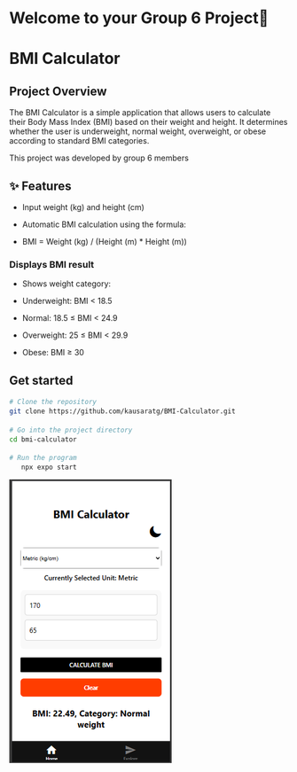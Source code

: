 # Welcome to your Group 6 Project👋


# BMI Calculator
##  Project Overview

The BMI Calculator is a simple application that allows users to calculate their Body Mass Index (BMI) based on their weight and height. It determines whether the user is underweight, normal weight, overweight, or obese according to standard BMI categories.

This project was developed by group 6 members
## ✨ Features

- Input weight (kg) and height (cm)

- Automatic BMI calculation using the formula:

- BMI = Weight (kg) / (Height (m) * Height (m))


### Displays BMI result

- Shows weight category:

- Underweight: BMI < 18.5

- Normal: 18.5 ≤ BMI < 24.9

- Overweight: 25 ≤ BMI < 29.9

- Obese: BMI ≥ 30

## Get started

```bash
# Clone the repository
git clone https://github.com/kausaratg/BMI-Calculator.git

# Go into the project directory
cd bmi-calculator

# Run the program
   npx expo start
   ```
![BMI Calculator](projectimage.png)


